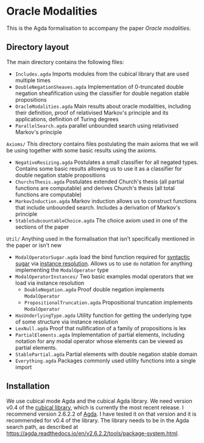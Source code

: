 # Oracle Modalities

This is the Agda formalisation to accompany the paper *Oracle modalities*.

## Directory layout

The main directory contains the following files:
  * `Includes.agda` Imports modules from the cubical library that are used multiple times
  * `DoubleNegationSheaves.agda` Implementation of 0-truncated double negation sheafification using the classifier for double negation stable propositions
  * `OracleModalities.agda` Main results about oracle modalities, including their definition, proof of relativised Markov's principle and its applications, definition of Turing degrees
  * `ParallelSearch.agda` parallel unbounded search using relativised Markov's principle

`Axioms/` This directory contains files postulating the main axioms that we will be using together with some basic results using the axioms.

  * `NegativeResizing.agda` Postulates a small classifier for all negated types. Contains some basic results allowing us to use it as a classifier for double negation stable propositions
  * `ChurchsThesis.agda` Postulates extended Church's thesis (all partial functions are computable) and derives Church's thesis (all total functions are computable)
  * `MarkovInduction.agda` Markov induction allows us to construct functions that include unbounded search. Includes a derivation of Markov's principle
  * `StableSubcountableChoice.agda` The choice axiom used in one of the sections of the paper

`Util/` Anything used in the formalisation that isn't specifically mentioned in the paper or isn't new
  * `ModalOperatorSugar.agda` load the bind function required for [syntactic sugar](https://agda.readthedocs.io/en/v2.6.2.2/language/syntactic-sugar.html) via [instance resolution](https://agda.readthedocs.io/en/v2.6.2.2/language/instance-arguments.html). Allows us to use `do` notation for anything implementing the `ModalOperator` type
  * `ModalOperatorInstances/` Two basic examples modal operators that we load via instance resolution
      - `DoubleNegation.agda` Proof double negation implements `ModalOperator`
	  - `PropositionalTruncation.agda` Propositional truncation implements `ModalOperator`
  * `HasUnderlyingType.agda` Utility function for getting the underlying type of some structure via instance resolution
  * `LexNull.agda` Proof that nullification of a family of propositions is lex
  * `PartialElements.agda` Implementation of partial elements, including notation for any modal operator whose elements can be viewed as partial elements.
  * `StablePartial.agda` Partial elements with double negation stable domain
  * `Everything.agda` Packages commonly used utility functions into a single import


## Installation

We use cubical mode Agda and the cubical Agda library. We need version v0.4 of the [cubical library](https://github.com/agda/cubical), which is currently the most recent release. I recommend version 2.6.2.2 of [Agda](https://agda.readthedocs.io/en/v2.6.2.2/). I have tested it on that version and it is recommended for v0.4 of the library. The library needs to be in the Agda search path, as described at https://agda.readthedocs.io/en/v2.6.2.2/tools/package-system.html.
